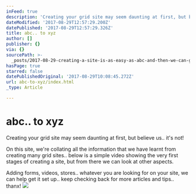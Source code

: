 ```yaml
---
inFeed: true
description: 'Creating your grid site may seem daunting at first, but believe us.. it’s not!'
dateModified: '2017-08-29T12:57:29.200Z'
datePublished: '2017-08-29T12:57:29.326Z'
title: abc.. to xyz
author: []
publisher: {}
via: {}
sourcePath: >-
  _posts/2017-08-29-creating-a-site-is-as-easy-as-abc-and-then-we-can-go-furth.md
hasPage: true
starred: false
datePublishedOriginal: '2017-08-29T10:08:45.272Z'
url: abc-to-xyz/index.html
_type: Article

---
```

# abc.. to xyz

Creating your grid site may seem daunting at first, but believe us.. it's not!

On this site, we're collating all the information that we have learnt from creating many grid sites.. below is a simple video showing the very first stages of creating a site, but from there we can look at other aspects.

Adding forms, videos, stores.. whatever you are looking for on your site, we can help get it set up.. keep checking back for more articles and tips.. thanx!
![](https://the-grid-user-content.s3-us-west-2.amazonaws.com/c3b19ed7-3e59-4c43-bd59-6953e9ed49f9.jpg)